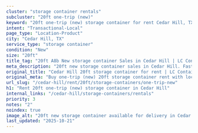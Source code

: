 ```yaml
---
cluster: "storage container rentals"
subcluster: "20ft one-trip (new)"
keyword: "20ft one-trip (new) storage container for rent Cedar Hill, TX"
intent: "Transactional-Local"
page_type: "Location-Product"
city: "Cedar Hill, TX"
service_type: "storage container"
condition: "New"
size: "20ft"
title_tag: "20ft A8b New storage container Sales in Cedar Hill | LC Container"
meta_description: "20ft new storage container sales in Cedar Hill. Fast delivery, competitive pricing. Serving storage containers area. Quote ID: BY2. Call (214) 524-4168 for your free quote today."
original_title: "Cedar Hill 20ft storage container for rent | LC Container"
original_meta: "Buy one-trip (new) 20ft storage container rent with local delivery in Cedar Hill, TX. LC Container — local Since 2003. Request a fast quote today."
url_slug: "/cedar-hill/rent/20ft/storage-containers/one-trip-new"
h1: "Rent 20ft one-trip (new) storage container in Cedar Hill"
internal_links: "/cedar-hill/storage-containers/rentals"
priority: 3
notes: "2"
noindex: true
image_alt: "20ft new storage container available for delivery in Cedar Hill"
last_updated: "2025-10-21"
---
```


<!-- TODO: Add unique city/inventory copy, images, and internal links here. -->
